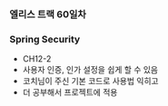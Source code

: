 ### 엘리스 트랙 60일차 

### Spring Security
- CH12-2
- 사용자 인증, 인가 설정을 쉽게 할 수 있음
- 코치님이 주신 기본 코드로 사용법 익히고
- 더 공부해서 프로젝트에 적용
